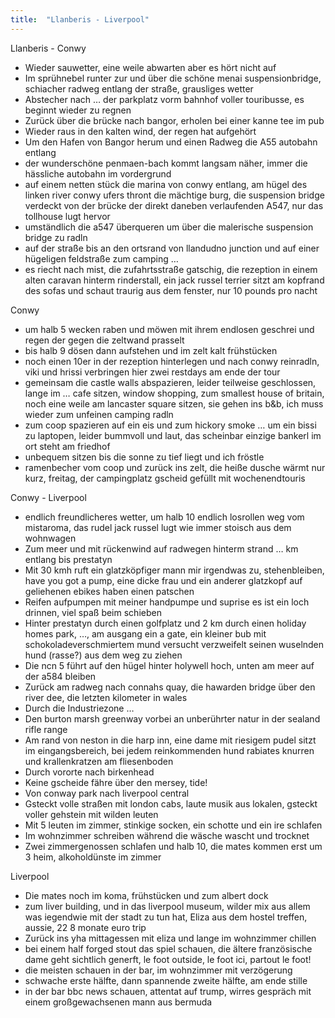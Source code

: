 ```yaml
---
title:  "Llanberis - Liverpool"
---
```


Llanberis - Conwy
* Wieder sauwetter, eine weile abwarten aber es hört nicht auf
* Im sprühnebel runter zur und über die schöne menai suspensionbridge, schiacher radweg entlang der straße, grausliges wetter
* Abstecher nach … der parkplatz vorm bahnhof voller touribusse, es beginnt wieder zu regnen
* Zurück über die brücke nach bangor, erholen bei einer kanne tee im pub
* Wieder raus in den kalten wind, der regen hat aufgehört
* Um den Hafen von Bangor herum und einen Radweg die A55 autobahn entlang
* der wunderschöne penmaen-bach kommt langsam näher, immer die hässliche autobahn im vordergrund
* auf einem netten stück die marina von conwy entlang, am hügel des linken river conwy ufers thront die mächtige burg, die suspension bridge verdeckt von der brücke der direkt daneben verlaufenden A547, nur das tollhouse lugt hervor
* umständlich die a547 überqueren um über die malerische suspension bridge zu radln
* auf der straße bis an den ortsrand von llandudno junction und auf einer hügeligen feldstraße zum camping …
* es riecht nach mist, die zufahrtsstraße gatschig, die rezeption in einem alten caravan hinterm rinderstall, ein jack russel terrier sitzt am kopfrand des sofas und schaut traurig aus dem fenster, nur 10 pounds pro nacht

Conwy
* um halb 5 wecken raben und möwen mit ihrem endlosen geschrei und regen der gegen die zeltwand prasselt
* bis halb 9 dösen dann aufstehen und im zelt kalt frühstücken
* noch einen 10er in der rezeption hinterlegen und nach conwy reinradln, viki und hrissi verbringen hier zwei restdays am ende der tour
* gemeinsam die castle walls abspazieren, leider teilweise geschlossen, lange im … cafe sitzen, window shopping, zum smallest house of britain, noch eine weile am lancaster square sitzen, sie gehen ins b&b, ich muss wieder zum unfeinen camping radln
* zum coop spazieren auf ein eis und zum hickory smoke … um ein bissi zu laptopen, leider bummvoll und laut, das scheinbar einzige bankerl im ort steht am friedhof
* unbequem sitzen bis die sonne zu tief liegt und ich fröstle
* ramenbecher vom coop und zurück ins zelt, die heiße dusche wärmt nur kurz, freitag, der campingplatz gscheid gefüllt mit wochenendtouris

Conwy - Liverpool
* endlich freundlicheres wetter, um halb 10 endlich losrollen weg vom mistaroma, das rudel jack russel lugt wie immer stoisch aus dem wohnwagen
* Zum meer und mit rückenwind auf radwegen hinterm strand … km entlang bis prestatyn
* Mit 30 kmh ruft ein glatzköpfiger mann mir irgendwas zu, stehenbleiben, have you got a pump, eine dicke frau und ein anderer glatzkopf auf geliehenen ebikes haben einen patschen
* Reifen aufpumpen mit meiner handpumpe und suprise es ist ein loch drinnen, viel spaß beim schieben
* Hinter prestatyn durch einen golfplatz und 2 km durch einen holiday homes park, …, am ausgang ein a gate, ein kleiner bub mit schokoladeverschmiertem mund versucht verzweifelt seinen wuselnden hund (rasse?) aus dem weg zu ziehen
* Die ncn 5 führt auf den hügel hinter holywell hoch, unten am meer auf der a584 bleiben
* Zurück am radweg nach connahs quay, die hawarden bridge über den river dee, die letzten kilometer in wales
* Durch die Industriezone …
* Den burton marsh greenway vorbei an unberührter natur in der sealand rifle range
* Am rand von neston in die harp inn, eine dame mit riesigem pudel sitzt im eingangsbereich, bei jedem reinkommenden hund rabiates knurren und krallenkratzen am fliesenboden
* Durch vororte nach birkenhead
* Keine gscheide fähre über den mersey, tide! 
* Von conway park nach liverpool central
* Gsteckt volle straßen mit london cabs, laute musik aus lokalen, gsteckt voller gehstein mit wilden leuten
* Mit 5 leuten im zimmer, stinkige socken, ein schotte und ein ire schlafen
* Im wohnzimmer schreiben während die wäsche wascht und trocknet
* Zwei zimmergenossen schlafen und halb 10, die mates kommen erst um 3 heim, alkoholdünste im zimmer

Liverpool
* Die mates noch im koma, frühstücken und zum albert dock
* zum liver building, und in das liverpool museum, wilder mix aus allem was iegendwie mit der stadt zu tun hat, Eliza aus dem hostel treffen, aussie, 22 8 monate euro trip
* Zurück ins yha mittagessen mit eliza und lange im wohnzimmer chillen
* bei einem half forged stout das spiel schauen, die ältere französische dame geht sichtlich generft, le foot outside, le foot ici, partout le foot!  
* die meisten schauen in der bar, im wohnzimmer mit verzögerung
* schwache erste hälfte, dann spannende zweite hälfte, am ende stille
* in der bar bbc news schauen, attentat auf trump, wirres gespräch mit einem großgewachsenen mann aus bermuda